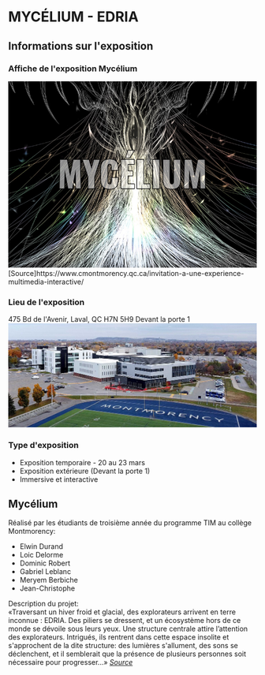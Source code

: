 # MYCÉLIUM - EDRIA
## Informations sur l'exposition
### Affiche de l'exposition Mycélium
<img src="https://github.com/jejed8/-H23_V13_inspirations_DUVERSEAU/blob/main/Mycelium/medias/mycelium_affiche.jpeg">
[Source]https://www.cmontmorency.qc.ca/invitation-a-une-experience-multimedia-interactive/

### Lieu de l'exposition
475 Bd de l'Avenir, Laval, QC H7N 5H9
Devant la porte 1
<img src="https://github.com/jejed8/-H23_V13_inspirations_DUVERSEAU/blob/main/Mycelium/medias/college_montmorency.png">

### Type d'exposition
- Exposition temporaire - 20 au 23 mars
- Exposition extérieure (Devant la porte 1)
- Immersive et interactive

## Mycélium
Réalisé par les étudiants de troisième année du programme TIM au collège Montmorency:
  - Elwin Durand
  - Loic Delorme
  - Dominic Robert
  - Gabriel Leblanc
  - Meryem Berbiche
  - Jean-Christophe

Description du projet:
<br>
«Traversant un hiver froid et glacial, des explorateurs arrivent en terre inconnue : EDRIA. Des piliers se dressent, et un écosystème hors de ce monde se dévoile sous leurs yeux. Une structure centrale attire l’attention des explorateurs. Intrigués, ils rentrent dans cette espace insolite et s'approchent de la dite structure: des lumières s'allument, des sons se déclenchent, et il semblerait que la présence de plusieurs personnes soit nécessaire pour progresser...» *[Source](https://tim-montmorency.com/2023/projets/EDRIA/docs/web/index.html)*
<br>

